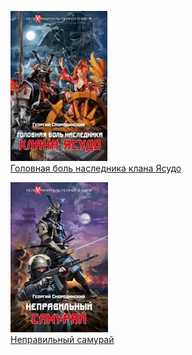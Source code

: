 ![](Головная%20боль%20наследника%20клана%20Ясудо.jpg)  
[Головная боль наследника клана Ясудо](Головная%20боль%20наследника%20клана%20Ясудо.md)

![](Неправильный%20самурай.jpg)  
[Неправильный самурай](Неправильный%20самурай.md)
